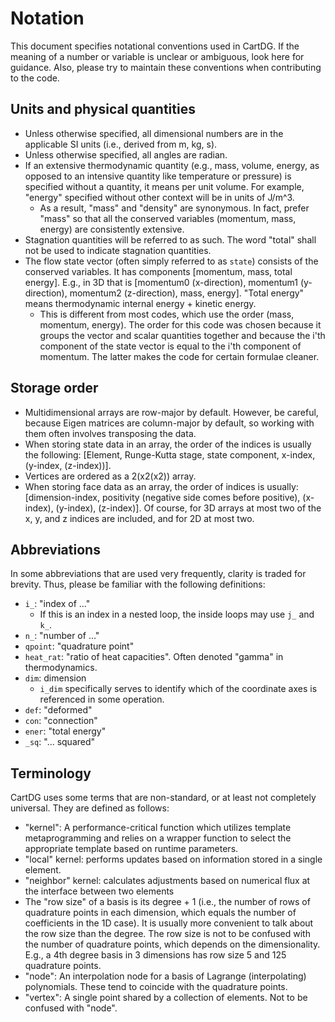 # Notation
This document specifies notational conventions used in CartDG. If the meaning
of a number or variable is unclear or ambiguous, look here for guidance. Also, please
try to maintain these conventions when contributing to the code.

## Units and physical quantities
* Unless otherwise specified, all dimensional numbers are in the applicable SI units
  (i.e., derived from m, kg, s).
* Unless otherwise specified, all angles are radian.
* If an extensive thermodynamic quantity (e.g., mass, volume, energy, as opposed to an
  intensive quantity like temperature or pressure) is specified without a quantity, it
  means per unit volume. For example, "energy" specified without other context will be
  in units of J/m^3.
  * As a result, "mass" and "density" are synonymous. In fact, prefer "mass" so that
    all the conserved variables (momentum, mass, energy) are consistently extensive.
* Stagnation quantities will be referred to as such. The word "total" shall not be
  used to indicate stagnation quantities.
* The flow state vector (often simply referred to as `state`) consists of the
  conserved variables.
  It has components [momentum, mass, total energy]. E.g., in 3D that is
  [momentum0 (x-direction), momentum1 (y-direction), momentum2 (z-direction), mass, energy].
  "Total energy" means thermodynamic internal energy + kinetic energy.
  * This is different from most codes, which use the order (mass, momentum, energy). The
    order for this code was chosen because it groups the vector and scalar quantities
    together and because the i'th component of the state vector is equal to the i'th
    component of momentum. The latter makes the code for certain formulae cleaner.

## Storage order
* Multidimensional arrays are row-major by default. However, be careful, because
  Eigen matrices are column-major by default, so working with them often involves
  transposing the data.
* When storing state data in an array, the order of the indices is usually the
  following: [Element, Runge-Kutta stage, state component, x-index, (y-index, (z-index))].
* Vertices are ordered as a 2(x2(x2)) array.
* When storing face data as an array, the order of indices is usually:
  [dimension-index, positivity (negative side comes before positive), (x-index), (y-index), (z-index)].
  Of course, for 3D arrays at most two of the x, y, and z indices are included, and for 2D at most two.

## Abbreviations
In some abbreviations that are used very frequently, clarity is traded for brevity.
Thus, please be familiar with the following definitions:
* `i_`: "index of ..."
  * If this is an index in a nested loop, the inside loops may use `j_` and `k_`.
* `n_`: "number of ..."
* `qpoint`: "quadrature point"
* `heat_rat`: "ratio of heat capacities". Often denoted "gamma" in thermodynamics.
* `dim`: dimension
  * `i_dim` specifically serves to identify which of the coordinate axes is referenced
    in some operation.
* `def`: "deformed"
* `con`: "connection"
* `ener`: "total energy"
* `_sq`: "... squared"

## Terminology
CartDG uses some terms that are non-standard, or at least not completely universal.
They are defined as follows:
* "kernel": A performance-critical function which utilizes template metaprogramming
  and relies on a wrapper function to select the appropriate template based on runtime
  parameters.
* "local" kernel: performs updates based on information stored in a single element.
* "neighbor" kernel: calculates adjustments based on numerical flux at the interface
  between two elements
* The "row size" of a basis is its degree + 1 (i.e., the number of rows of quadrature
  points in each dimension, which equals the number of coefficients in the 1D case).
  It is usually more convenient to talk about the row size than the degree. The row
  size is not to be confused with the number of quadrature points, which depends on
  the dimensionality. E.g., a 4th degree basis in 3 dimensions has row size 5 and 125
  quadrature points.
* "node": An interpolation node for a basis of Lagrange (interpolating) polynomials.
  These tend to coincide with the quadrature points.
* "vertex": A single point shared by a collection of elements. Not to be confused
  with "node".

